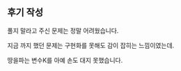 ## 후기 작성

풀지 말라고 주신 문제는 정말 어려웠습니다. 

지금 까지 했던 문제는 구현화를 못해도 감이 잡히는 느낌이였는데. 

땅을파는 변수K를 아예 손도 대지 못했습니다.